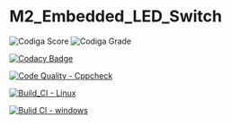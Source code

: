 # M2_Embedded_LED_Switch

![Codiga Score](https://api.codiga.io/project/33101/score/svg)
![Codiga Grade](https://api.codiga.io/project/33101/status/svg)

[![Codacy Badge](https://app.codacy.com/project/badge/Grade/042138d0e33246dabb8092fae76d4e3a)](https://www.codacy.com/gh/Kommina-Mohansai/M2_Embedded_LED_Switch/dashboard?utm_source=github.com&amp;utm_medium=referral&amp;utm_content=Kommina-Mohansai/M2_Embedded_LED_Switch&amp;utm_campaign=Badge_Grade)

[![Code Quality - Cppcheck](https://github.com/Kommina-Mohansai/M2_Embedded_LED_Switch/actions/workflows/c-cpp.yml/badge.svg)](https://github.com/Kommina-Mohansai/M2_Embedded_LED_Switch/actions/workflows/c-cpp.yml)

[![Build_CI - Linux](https://github.com/Kommina-Mohansai/M2_Embedded_LED_Switch/actions/workflows/Linux.yml/badge.svg)](https://github.com/Kommina-Mohansai/M2_Embedded_LED_Switch/actions/workflows/Linux.yml)

[![Bulid CI - windows](https://github.com/Kommina-Mohansai/M2_Embedded_LED_Switch/actions/workflows/Windows.yml/badge.svg)](https://github.com/Kommina-Mohansai/M2_Embedded_LED_Switch/actions/workflows/Windows.yml)
